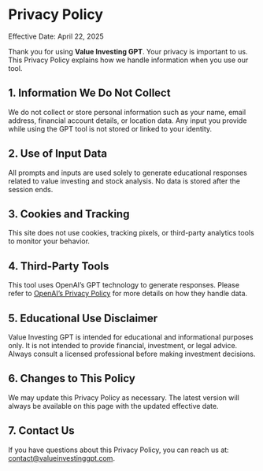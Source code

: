  <h1>Privacy Policy</h1>
  <p>Effective Date: April 22, 2025</p>

  <p>Thank you for using <strong>Value Investing GPT</strong>. Your privacy is important to us. This Privacy Policy explains how we handle information when you use our tool.</p>

  <h2>1. Information We Do Not Collect</h2>
  <p>We do not collect or store personal information such as your name, email address, financial account details, or location data. Any input you provide while using the GPT tool is not stored or linked to your identity.</p>

  <h2>2. Use of Input Data</h2>
  <p>All prompts and inputs are used solely to generate educational responses related to value investing and stock analysis. No data is stored after the session ends.</p>

  <h2>3. Cookies and Tracking</h2>
  <p>This site does not use cookies, tracking pixels, or third-party analytics tools to monitor your behavior.</p>

  <h2>4. Third-Party Tools</h2>
  <p>This tool uses OpenAI’s GPT technology to generate responses. Please refer to <a href="https://openai.com/privacy">OpenAI’s Privacy Policy</a> for more details on how they handle data.</p>

  <h2>5. Educational Use Disclaimer</h2>
  <p>Value Investing GPT is intended for educational and informational purposes only. It is not intended to provide financial, investment, or legal advice. Always consult a licensed professional before making investment decisions.</p>

  <h2>6. Changes to This Policy</h2>
  <p>We may update this Privacy Policy as necessary. The latest version will always be available on this page with the updated effective date.</p>

  <h2>7. Contact Us</h2>
  <p>If you have questions about this Privacy Policy, you can reach us at: <a href="mailto:contact@valueinvestinggpt.com">contact@valueinvestinggpt.com</a>.</p>

</body>
</html>
